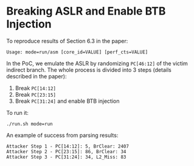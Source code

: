 # Breaking ASLR and Enable BTB Injection

To reproduce results of Section 6.3 in the paper:
```
Usage: mode=run/asm [core_id=VALUE] [perf_cts=VALUE]
```

In the PoC, we emulate the ASLR by randomizing ``PC[46:12]`` of the victim indirect branch.
The whole process is divided into 3 steps (details described in the paper):
1. Break ``PC[14:12]``
2. Break ``PC[23:15]``
3. Break ``PC[31:24]`` and enable BTB injection

To run it:
```
./run.sh mode=run
```

An example of success from parsing results:
```
Attacker Step 1 - PC[14:12]: 5, BrClear: 2407
Attacker Step 2 - PC[23:15]: 86, BrClear: 34
Attacker Step 3 - PC[31:24]: 34, L2_Miss: 83
```

